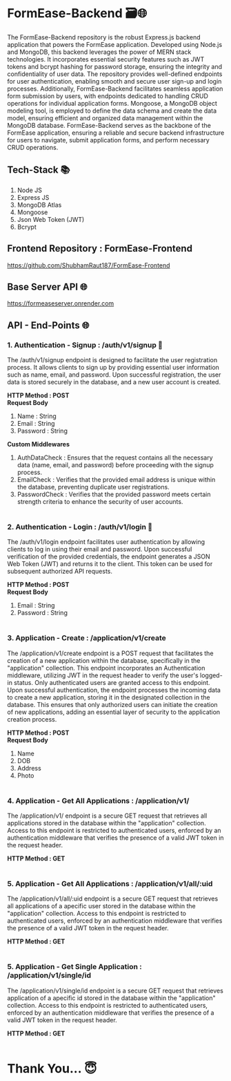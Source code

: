 # FormEase-Backend 🗃️🌐
The FormEase-Backend repository is the robust Express.js backend application that powers the FormEase application. Developed using Node.js and MongoDB, this backend leverages the power of MERN stack technologies. It incorporates essential security features such as JWT tokens and bcrypt hashing for password storage, ensuring the integrity and confidentiality of user data. The repository provides well-defined endpoints for user authentication, enabling smooth and secure user sign-up and login processes. Additionally, FormEase-Backend facilitates seamless application form submission by users, with endpoints dedicated to handling CRUD operations for individual application forms. Mongoose, a MongoDB object modeling tool, is employed to define the data schema and create the data model, ensuring efficient and organized data management within the MongoDB database. FormEase-Backend serves as the backbone of the FormEase application, ensuring a reliable and secure backend infrastructure for users to navigate, submit application forms, and perform necessary CRUD operations.

## Tech-Stack 📚
1. Node JS
2. Express JS
3. MongoDB Atlas
4. Mongoose
5. Json Web Token (JWT)
6. Bcrypt

## Frontend Repository : FormEase-Frontend
https://github.com/ShubhamRaut187/FormEase-Frontend

## Base Server API 🌐
https://formeaseserver.onrender.com

## API - End-Points 🌐
### 1. Authentication - Signup : /auth/v1/signup 🕺
The /auth/v1/signup endpoint is designed to facilitate the user registration process. It allows clients to sign up by providing essential user information such as name, email, and password. Upon successful registration, the user data is stored securely in the database, and a new user account is created.<br>

**HTTP Method : POST**<br>
**Request Body**<br>
1. Name : String
2. Email : String
3. Password : String

**Custom Middlewares**
1. AuthDataCheck : Ensures that the request contains all the necessary data (name, email, and password) before proceeding with the signup process.
2. EmailCheck :  Verifies that the provided email address is unique within the database, preventing duplicate user registrations.
3. PasswordCheck : Verifies that the provided password meets certain strength criteria to enhance the security of user accounts.
<br><br>

### 2. Authentication - Login : /auth/v1/login 🔐
The /auth/v1/login endpoint facilitates user authentication by allowing clients to log in using their email and password. Upon successful verification of the provided credentials, the endpoint generates a JSON Web Token (JWT) and returns it to the client. This token can be used for subsequent authorized API requests.<br>

**HTTP Method : POST**<br>
**Request Body**<br>
1. Email : String
2. Password : String
<br><br>

### 3. Application - Create : /application/v1/create
The /application/v1/create endpoint is a POST request that facilitates the creation of a new application within the database, specifically in the "application" collection. This endpoint incorporates an Authentication middleware, utilizing JWT in the request header to verify the user's logged-in status. Only authenticated users are granted access to this endpoint. Upon successful authentication, the endpoint processes the incoming data to create a new application, storing it in the designated collection in the database. This ensures that only authorized users can initiate the creation of new applications, adding an essential layer of security to the application creation process.

**HTTP Method : POST**<br>
**Request Body**<br>
1. Name
2. DOB 
3. Address 
4. Photo
<br><br>

### 4. Application - Get All Applications : /application/v1/
The /application/v1/ endpoint is a secure GET request that retrieves all applications stored in the database within the "application" collection. Access to this endpoint is restricted to authenticated users, enforced by an authentication middleware that verifies the presence of a valid JWT token in the request header.

**HTTP Method : GET**<br><br>

### 5. Application - Get All Applications : /application/v1/all/:uid
The /application/v1/all/:uid endpoint is a secure GET request that retrieves all applications of a apecific user stored in the database within the "application" collection. Access to this endpoint is restricted to authenticated users, enforced by an authentication middleware that verifies the presence of a valid JWT token in the request header.

**HTTP Method : GET**<br><br>

### 5. Application - Get Single Application : /application/v1/single/id
The /application/v1/single/id endpoint is a secure GET request that retrieves application of a apecific id stored in the database within the "application" collection. Access to this endpoint is restricted to authenticated users, enforced by an authentication middleware that verifies the presence of a valid JWT token in the request header.

**HTTP Method : GET**<br><br>

# Thank You... 😇